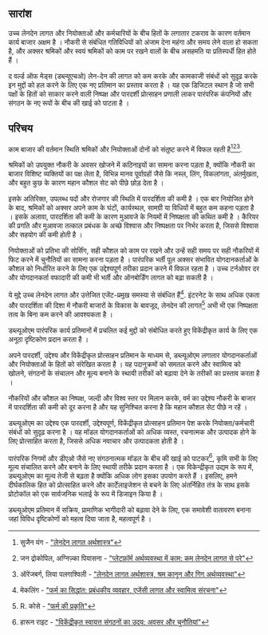 ## सारांश

उच्च लेनदेन लागत और नियोक्ताओं और कर्मचारियों के बीच हितों के लगातार टकराव के कारण वर्तमान कार्य बाजार अक्षम है । नौकरी से संबंधित गतिविधियों को अंजाम देना महंगा और समय लेने वाला हो सकता है, और अक्सर श्रमिकों और स्वयं श्रमिकों को काम पर रखने वालों के बीच असहमति या प्रतिस्पर्धी हित होते हैं ।

द वर्ल्ड ऑफ मेड्स (डब्ल्यूएचओ) लेन-देन की लागत को कम करके और कामकाजी संबंधों को सुदृढ़ करके इन मुद्दों को हल करने के लिए एक नए प्रतिमान का प्रस्ताव करता है । यह एक डिजिटल स्थान है जो सभी पक्षों के हितों को साकार करने वाली निष्पक्ष और पारदर्शी प्रोत्साहन प्रणाली लाकर पारंपरिक कंपनियों और संगठन के नए रूपों के बीच की खाई को पाटता है ।

## परिचय

काम बाजार की वर्तमान स्थिति श्रमिकों और नियोक्ताओं दोनों को संतुष्ट करने में विफल रहती है[^1][^2][^3].

श्रमिकों को उपयुक्त नौकरी के अवसर खोजने में कठिनाइयों का सामना करना पड़ता है, क्योंकि नौकरी का बाजार विशिष्ट व्यक्तियों का पक्ष लेता है, विभिन्न मानव पूर्वाग्रहों जैसे कि नस्ल, लिंग, विकलांगता, अंतर्मुखता, और बहुत कुछ के कारण महान कौशल सेट को पीछे छोड़ देता है ।

इसके अतिरिक्त, उपलब्ध पदों और रोजगार की स्थिति में पारदर्शिता की कमी है । एक बार नियोजित होने के बाद, श्रमिकों को अक्सर अपने काम के घंटों, कार्यस्थल, सामग्री या विधियों में बहुत कम कहना पड़ता है । इसके अलावा, पारदर्शिता की कमी के कारण मुआवजे के नियमों में निष्पक्षता की कथित कमी है । कैरियर की प्रगति और मुआवजा तत्काल प्रबंधक के अच्छे विश्वास और निष्पक्षता पर निर्भर करता है, जिससे विश्वास और सहयोग की कमी होती है ।

नियोक्ताओं को प्रतिभा की सोर्सिंग, सही कौशल को काम पर रखने और उन्हें सही समय पर सही नौकरियों में फिट करने में चुनौतियों का सामना करना पड़ता है । पारंपरिक भर्ती पूल अक्सर संभावित योगदानकर्ताओं के कौशल को निर्धारित करने के लिए एक उद्देश्यपूर्ण तरीका प्रदान करने में विफल रहता है । उच्च टर्नओवर दर और योगदानकर्ता वफादारी की कमी भी भर्ती और ऑनबोर्डिंग लागत को बढ़ा सकती है ।

ये मुद्दे उच्च लेनदेन लागत और उत्तेजित एजेंट-प्रमुख समस्या से संबंधित हैं[^4]. इंटरनेट के साथ अधिक एकता और पारदर्शिता की दिशा में नौकरी बाजारों के विकास के बावजूद, लेनदेन की लागत[^5] अभी भी एक निष्पक्षता तत्व के बिना कम करने की आवश्यकता है ।

डब्ल्यूओएम पारंपरिक कार्य प्रतिमानों में प्रचलित कई मुद्दों को संबोधित करते हुए विकेंद्रीकृत कार्य के लिए एक अनूठा दृष्टिकोण प्रदान करता है ।

अपने पारदर्शी, उद्देश्य और विकेंद्रीकृत प्रोत्साहन प्रतिमान के माध्यम से, डब्ल्यूओएम लगातार योगदानकर्ताओं और नियोक्ताओं के हितों को संरेखित करता है । यह पदानुक्रमों को समतल करने और स्वामित्व को खोलने, संगठनों के संचालन और मूल्य बनाने के स्थायी तरीकों को बढ़ावा देने के तरीकों का प्रस्ताव करता है ।

नौकरियों और कौशल का निष्पक्ष, जल्दी और विश्व स्तर पर मिलान करके, वर्म का उद्देश्य नौकरी के बाजार में पारदर्शिता की कमी को दूर करना है और यह सुनिश्चित करना है कि महान कौशल सेट पीछे न रहें ।

डब्ल्यूओएम का उद्देश्य एक पारदर्शी, उद्देश्यपूर्ण, विकेंद्रीकृत प्रोत्साहन प्रतिमान पेश करके नियोक्ता/कर्मचारी संबंधों को सुदृढ़ करना है । यह मॉडल योगदानकर्ताओं को अधिक व्यस्त, रचनात्मक और उत्पादक होने के लिए प्रोत्साहित करता है, जिससे अधिक नवाचार और उत्पादकता होती है ।

पारंपरिक निगमों और डीएओ जैसे नए संगठनात्मक मॉडल के बीच की खाई को पाटकर[^6], कृमि सभी के लिए मूल्य संचालित करने और बनाने के लिए स्थायी तरीके प्रदान करता है । एक विकेन्द्रीकृत उद्यम के रूप में, डब्ल्यूओएम का मूल्य तेजी से बढ़ता है क्योंकि अधिक लोग इसका उपयोग करते हैं । इसलिए, हमने दीर्घकालिक हित को प्रोत्साहित करने और कार्टेलाइजेशन से बचने के लिए अंतर्निहित तंत्र के साथ इसके प्रोटोकॉल को एक सार्वजनिक भलाई के रूप में डिजाइन किया है ।

डब्ल्यूओएम प्रतिमान में सक्रिय, प्रामाणिक भागीदारी को बढ़ावा देने के लिए, एक समावेशी वातावरण बनाना जहां विविध दृष्टिकोणों को महत्व दिया जाता है, महत्वपूर्ण है ।


[^1]: सुजैन यंग - [ "लेनदेन लागत अर्थशास्त्र"](https://www.academia.edu/24703426/Transaction_Cost_Economics)
[^2]: जन द्रोकोपिल, अग्निज़्का पियासना - [ "प्लेटफ़ॉर्म अर्थव्यवस्था में काम: कम लेनदेन लागत से परे"](https://www.intereconomics.eu/contents/year/2017/number/6/article/work-in-the-platform-economy-beyond-lower-transaction-costs.html)
[^3]: ऑरेंजबर्ग, लिया पलगाश्विली - [ "लेनदेन लागत अर्थशास्त्र, श्रम कानून और गिग अर्थव्यवस्था"](https://dsc.duq.edu/cgi/viewcontent.cgi?article=1115&context=law-faculty-scholarship)
[^4]: मेकलिंग - [ "फर्म का सिद्धांत: प्रबंधकीय व्यवहार, एजेंसी लागत और स्वामित्व संरचना"](https://www.sfu.ca/~wainwrig/Econ400/jensen-meckling.pdf)
[^5]: R. कोसे - [ "फर्म की प्रकृति"](http://econdse.org/wp-content/uploads/2014/09/firm-coase.pdf)
[^6]: हारून राइट - [ "विकेंद्रीकृत स्वायत्त संगठनों का उदय: अवसर और चुनौतियां"](https://stanford-jblp.pubpub.org/pub/rise-of-daos/release/1)